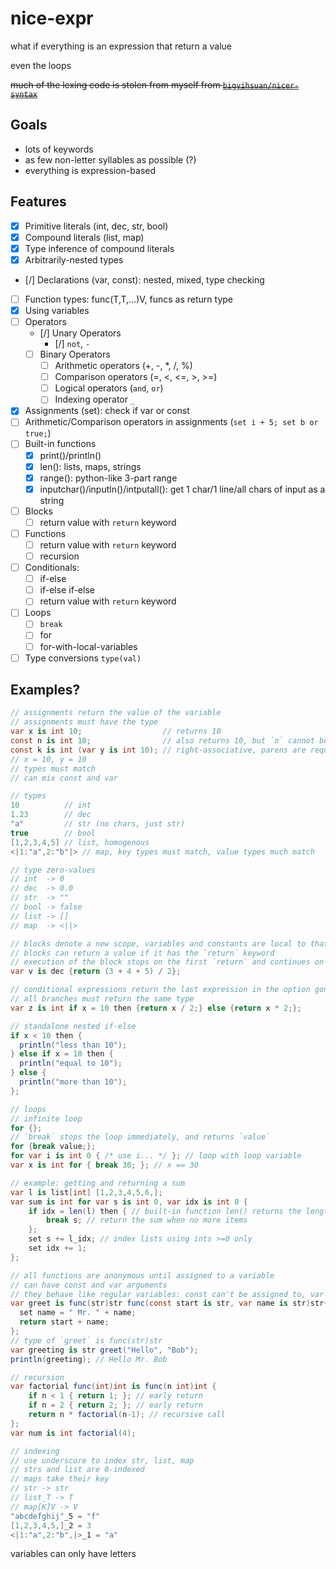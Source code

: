 # nice-expr

what if everything is an expression that return a value

even the loops

~~much of the lexing code is stolen from myself from [`bigyihsuan/nicer-syntax`](https://github.com/bigyihsuan/nicer-syntax/)~~

## Goals

* lots of keywords
* as few non-letter syllables as possible (?)
* everything is expression-based

## Features

* [x] Primitive literals (int, dec, str, bool)
* [x] Compound literals (list, map)
* [x] Type inference of compound literals
* [x] Arbitrarily-nested types
* [/] Declarations (var, const): nested, mixed, type checking
* [ ] Function types: func(T,T,...)V, funcs as return type
* [x] Using variables
* [ ] Operators
  * [/] Unary Operators
    * [/] `not`, `-`
  * [ ] Binary Operators
    * [ ] Arithmetic operators (+, -, *, /, %)
    * [ ] Comparison operators (=, <, <=, >, >=)
    * [ ] Logical operators (`and`, `or`)
    * [ ] Indexing operator `_`
* [x] Assignments (set): check if var or const
* [ ] Arithmetic/Comparison operators in assignments (`set i + 5; set b or true;`)
* [ ] Built-in functions
  * [x] print()/println()
  * [x] len(): lists, maps, strings
  * [x] range(): python-like 3-part range
  * [x] inputchar()/inputln()/intputall(): get 1 char/1 line/all chars of input as a string
* [ ] Blocks
  * [ ] return value with `return` keyword
* [ ] Functions
  * [ ] return value with `return` keyword
  * [ ] recursion
* [ ] Conditionals:
  * [ ] if-else
  * [ ] if-else if-else
  * [ ] return value with `return` keyword
* [ ] Loops
  * [ ] `break`
  * [ ] for
  * [ ] for-with-local-variables
* [ ] Type conversions `type(val)`

## Examples?

```cs
// assignments return the value of the variable
// assignments must have the type
var x is int 10;                  // returns 10
const n is int 10;                // also returns 10, but `n` cannot be have its value changed
const k is int (var y is int 10); // right-associative, parens are required
// x = 10, y = 10
// types must match
// can mix const and var

// types
10          // int
1.23        // dec
"a"         // str (no chars, just str)
true        // bool
[1,2,3,4,5] // list, homogenous
<|1:"a",2:"b"|> // map, key types must match, value types much match

// type zero-values
// int  -> 0
// dec  -> 0.0
// str  -> ""
// bool -> false
// list -> []
// map  -> <||>

// blocks denote a new scope, variables and constants are local to that block
// blocks can return a value if it has the `return` keyword
// execution of the block stops on the first `return` and continues on the outside of the block
var v is dec {return (3 + 4 + 5) / 2};

// conditional expressions return the last expression in the option gone down
// all branches must return the same type
var z is int if x = 10 then {return x / 2;} else {return x * 2;};

// standalone nested if-else
if x < 10 then {
  println("less than 10");
} else if x = 10 then {
  println("equal to 10");
} else {
  println("more than 10");
};

// loops
// infinite loop
for {};
// `break` stops the loop immediately, and returns `value`
for {break value;};
for var i is int 0 { /* use i... */ }; // loop with loop variable
var x is int for { break 30; }; // x == 30

// example: getting and returning a sum
var l is list[int] [1,2,3,4,5,6,];
var sum is int for var s is int 0, var idx is int 0 {
    if idx = len(l) then { // built-in function len() returns the length
        break s; // return the sum when no more items
    };
    set s += l_idx; // index lists using ints >=0 only
    set idx += 1;
};

// all functions are anonymous until assigned to a variable
// can have const and var arguments
// they behave like regular variables: const can't be assigned to, var can
var greet is func(str)str func(const start is str, var name is str)str{
  set name = " Mr. " + name;
  return start + name;
};
// type of `greet` is func(str)str
var greeting is str greet("Hello", "Bob");
println(greeting); // Hello Mr. Bob

// recursion
var factorial func(int)int is func(n int)int {
    if n < 1 { return 1; }; // early return
    if n = 2 { return 2; }; // early return
    return n * factorial(n-1); // recursive call
};
var num is int factorial(4);

// indexing
// use underscore to index str, list, map
// strs and list are 0-indexed
// maps take their key
// str -> str
// list_T -> T
// map[K]V -> V
"abcdefghij"_5 = "f"
[1,2,3,4,5,]_2 = 3
<|1:"a",2:"b",|>_1 = "a"
```

variables can only have letters
